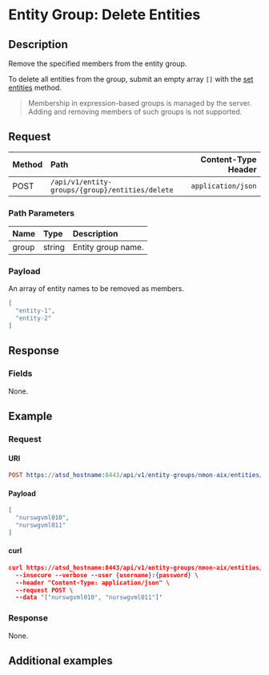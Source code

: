 # Entity Group: Delete Entities

## Description

Remove the specified members from the entity group.

To delete all entities from the group, submit an empty array `[]` with the [set entities](set-entities.md) method.

> Membership in expression-based groups is managed by the server. Adding and removing members of such groups is not supported.

## Request

| **Method** | **Path** | **Content-Type Header**|
|:---|:---|---:|
| POST | `/api/v1/entity-groups/{group}/entities/delete` | `application/json` |

### Path Parameters

|**Name**|**Type**|**Description**|
|:---|:---|:---|
| group |string|Entity group name.|

### Payload

An array of entity names to be removed as members.

```json
[
  "entity-1",
  "entity-2"
]
```

## Response

### Fields

None.

## Example

### Request

#### URI

```elm
POST https://atsd_hostname:8443/api/v1/entity-groups/nmon-aix/entities/delete
```

#### Payload

```json
[
  "nurswgvml010",
  "nurswgvml011"
]
```

#### curl

```json
curl https://atsd_hostname:8443/api/v1/entity-groups/nmon-aix/entities/delete \
  --insecure --verbose --user {username}:{password} \
  --header "Content-Type: application/json" \
  --request POST \
  --data '["nurswgvml010", "nurswgvml011"]'
```

### Response

None.

## Additional examples
